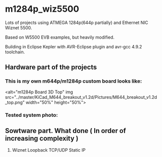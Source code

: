 # m1284p_wiz5500

Lots of projects using ATMEGA 1284p(644p partially) and Ethernet NIC Wiznet 5500.

Based on W5500 EVB examples, but heavily modified.

Building in Eclipse Kepler with AVR-Eclipse plugin and avr-gcc 4.9.2 toolchain.

## Hardware part of the projects 

### This is my own m644p/m1284p custom board looks like:

<alt="m1284p Board 3D Top" img src="../master/KiCad_M644_breakout_v1.2d/Pictures/M644_breakout_v1.2d_top.png" width="50%" height="50%">

### Tested system photo:

## Sowtware part. What done ( In order of increasing complexity )

1. Wiznet Loopback TCP/UDP Static IP
